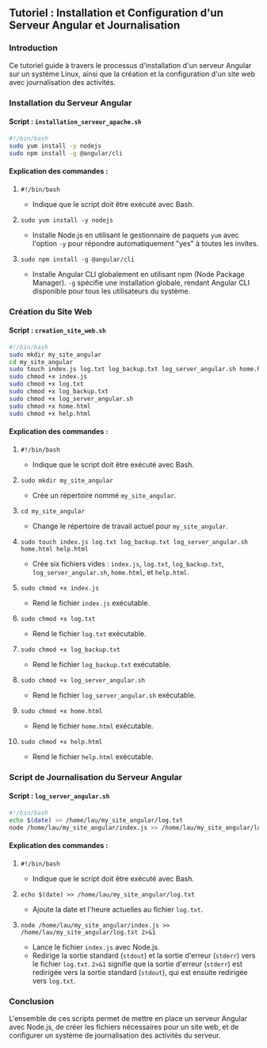 ## Tutoriel : Installation et Configuration d'un Serveur Angular et Journalisation

### Introduction
Ce tutoriel guide à travers le processus d'installation d'un serveur Angular sur un système Linux, ainsi que la création et la configuration d'un site web avec journalisation des activités.

### Installation du Serveur Angular

#### Script : `installation_serveur_apache.sh`
```bash
#!/bin/bash
sudo yum install -y nodejs
sudo npm install -g @angular/cli
```

#### Explication des commandes :
1. `#!/bin/bash`
   - Indique que le script doit être exécuté avec Bash.

2. `sudo yum install -y nodejs`
   - Installe Node.js en utilisant le gestionnaire de paquets `yum` avec l'option `-y` pour répondre automatiquement "yes" à toutes les invites.

3. `sudo npm install -g @angular/cli`
   - Installe Angular CLI globalement en utilisant npm (Node Package Manager). `-g` spécifie une installation globale, rendant Angular CLI disponible pour tous les utilisateurs du système.

### Création du Site Web

#### Script : `creation_site_web.sh`
```bash
#!/bin/bash
sudo mkdir my_site_angular
cd my_site_angular
sudo touch index.js log.txt log_backup.txt log_server_angular.sh home.html help.html
sudo chmod +x index.js
sudo chmod +x log.txt
sudo chmod +x log_backup.txt
sudo chmod +x log_server_angular.sh
sudo chmod +x home.html
sudo chmod +x help.html
```

#### Explication des commandes :
1. `#!/bin/bash`
   - Indique que le script doit être exécuté avec Bash.

2. `sudo mkdir my_site_angular`
   - Crée un répertoire nommé `my_site_angular`.

3. `cd my_site_angular`
   - Change le répertoire de travail actuel pour `my_site_angular`.

4. `sudo touch index.js log.txt log_backup.txt log_server_angular.sh home.html help.html`
   - Crée six fichiers vides : `index.js`, `log.txt`, `log_backup.txt`, `log_server_angular.sh`, `home.html`, et `help.html`.

5. `sudo chmod +x index.js`
   - Rend le fichier `index.js` exécutable.

6. `sudo chmod +x log.txt`
   - Rend le fichier `log.txt` exécutable.

7. `sudo chmod +x log_backup.txt`
   - Rend le fichier `log_backup.txt` exécutable.

8. `sudo chmod +x log_server_angular.sh`
   - Rend le fichier `log_server_angular.sh` exécutable.

9. `sudo chmod +x home.html`
   - Rend le fichier `home.html` exécutable.

10. `sudo chmod +x help.html`
    - Rend le fichier `help.html` exécutable.

### Script de Journalisation du Serveur Angular

#### Script : `log_server_angular.sh`
```bash
#!/bin/bash
echo $(date) >> /home/lau/my_site_angular/log.txt
node /home/lau/my_site_angular/index.js >> /home/lau/my_site_angular/log.txt 2>&1
```

#### Explication des commandes :
1. `#!/bin/bash`
   - Indique que le script doit être exécuté avec Bash.

2. `echo $(date) >> /home/lau/my_site_angular/log.txt`
   - Ajoute la date et l'heure actuelles au fichier `log.txt`.

3. `node /home/lau/my_site_angular/index.js >> /home/lau/my_site_angular/log.txt 2>&1`
   - Lance le fichier `index.js` avec Node.js.
   - Redirige la sortie standard (`stdout`) et la sortie d'erreur (`stderr`) vers le fichier `log.txt`. `2>&1` signifie que la sortie d'erreur (`stderr`) est redirigée vers la sortie standard (`stdout`), qui est ensuite redirigée vers `log.txt`.

### Conclusion

L'ensemble de ces scripts permet de mettre en place un serveur Angular avec Node.js, de créer les fichiers nécessaires pour un site web, et de configurer un système de journalisation des activités du serveur.